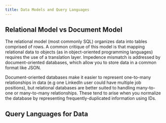 ```yaml
---
title: Data Models and Query Languages
---
```


## Relational Model vs Document Model

The relational model (most commonly SQL) organizes data into tables comprised
of rows. A common critique of this model is that mapping relational data to 
objects (as in object-oriented programming languages) requires the use of a
translation layer. Impedence mismatch is addressed by document-oriented 
databases, which allow you to store data in a common format like JSON.

Document-oriented databases make it easier to represent one-to-many 
relationships in data (e.g one LinkedIn user could have multiple job 
positions), but relational databases are better suited to handling many-to-one
or many-to-many relationships. These tend to arise when you normalize the 
database by representing frequently-duplicated information using IDs.

## Query Languages for Data



